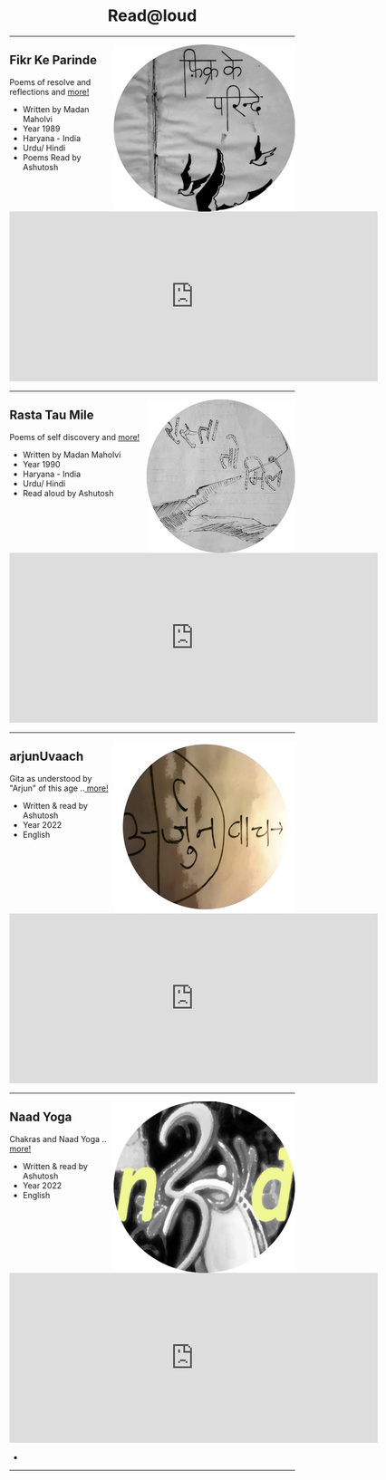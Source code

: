 <center> <h1>Read@loud</h1> </center>

----

<a href=https://poems.shutri.com>
  <img src=./fkpTitleCircleSmall.jpeg alt="Fikr Ke Parinde" align="right">
</a>

## Fikr Ke Parinde
 Poems of resolve and reflections and <a href="https://poems.shutri.com" target="_blank"> more!</a>
  - Written by Madan Maholvi
  - Year 1989
  - Haryana - India
  - Urdu/ Hindi
  - Poems Read by Ashutosh

<br>

</br>
<center>
<iframe src="https://archive.org/embed/fikrKeParinde&playlist=1&list_width=150" width="650" height="300" frameborder="0" webkitallowfullscreen="true" mozallowfullscreen="true" allowfullscreen></iframe>
</center>


----

<a href=https://poems.shutri.com>
  <img src=./rtmTitleCircle.jpg alt="Rasta Tau Mile" align="right">
</a>

## Rasta Tau Mile
 Poems of self discovery and <a href="https://poems.shutri.com" target="_blank"> more!</a>
  - Written by Madan Maholvi
  - Year 1990
  - Haryana - India
  - Urdu/ Hindi
  - Read aloud  by Ashutosh

<br>

<center>
<iframe src="https://archive.org/embed/rastaTauMile&playlist=1&list_width=150" width="650" height="300" frameborder="0" webkitallowfullscreen="true" mozallowfullscreen="true" allowfullscreen></iframe>
</center>


----

<a href=https://gita.shutri.com>
  <img src=./arjunUvaach_circle_small.jpeg alt="arjunUvaach" align="right">
</a>

## arjunUvaach

Gita as understood by "Arjun" of this age ..<a href="https://gita.shutri.com" target="_blank"> more! </a> </p>
- Written & read by Ashutosh
- Year 2022
- English

<br>

<center>
   <iframe src="https://archive.org/embed/arjunUvaach&playlist=1&list_width=150" width="650" height="300" frameborder="0" webkitallowfullscreen="true" mozallowfullscreen="true" allowfullscreen></iframe>
</center>

----

<a href=https://gita.shutri.com>
  <img src=./NaadTitle.png  alt="Naad Yoga" align="right" >
</a>

## Naad Yoga

Chakras and Naad Yoga  ..<a href="https://gita.shutri.com" target="_blank"> more! </a> </p>
- Written & read by Ashutosh
- Year 2022
- English

<br>
</br>
<center>

<iframe src="https://archive.org/embed/01-naad-yoga&playlist=1&list_height=150" width="650" height="300" frameborder="0" webkitallowfullscreen="true" mozallowfullscreen="true" allowfullscreen></iframe>
</center>

-
----

